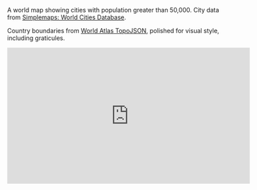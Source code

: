 A world map showing cities with population greater than 50,000. City data from [Simplemaps: World Cities Database](https://gist.github.com/curran/13d30e855d48cdd6f22acdf0afe27286/).

Country boundaries from [World Atlas TopoJSON](https://github.com/topojson/world-atlas), polished for visual style, including graticules.


<iframe width="560" height="315" src="https://www.youtube.com/embed/151T4hSrlSo" frameborder="0" allow="accelerometer; autoplay; clipboard-write; encrypted-media; gyroscope; picture-in-picture" allowfullscreen></iframe>
